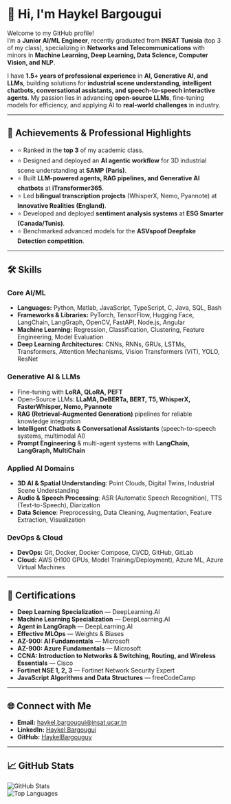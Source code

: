# 👋 Hi, I'm Haykel Bargougui  

Welcome to my GitHub profile!  
I’m a **Junior AI/ML Engineer**, recently graduated from **INSAT Tunisia** (top 3 of my class), specializing in **Networks and Telecommunications** with minors in **Machine Learning, Deep Learning, Data Science, Computer Vision, and NLP**.  

I have **1.5+ years of professional experience** in **AI, Generative AI, and LLMs**, building solutions for **industrial scene understanding, intelligent chatbots, conversational assistants, and speech-to-speech interactive agents**. My passion lies in advancing **open-source LLMs**, fine-tuning models for efficiency, and applying AI to **real-world challenges** in industry.  

---

## 🚀 Achievements & Professional Highlights  
- ⭐ Ranked in the **top 3** of my academic class.  
- ⭐ Designed and deployed an **AI agentic workflow** for 3D industrial scene understanding at **SAMP (Paris)**.  
- ⭐ Built **LLM-powered agents, RAG pipelines, and Generative AI chatbots** at **iTransformer365**.  
- ⭐ Led **bilingual transcription projects** (WhisperX, Nemo, Pyannote) at **Innovative Realities (England)**.  
- ⭐ Developed and deployed **sentiment analysis systems** at **ESG Smarter (Canada/Tunis)**.  
- ⭐ Benchmarked advanced models for the **ASVspoof Deepfake Detection competition**.  

---

## 🛠️ Skills  

### Core AI/ML  
- **Languages:** Python, Matlab, JavaScript, TypeScript, C, Java, SQL, Bash  
- **Frameworks & Libraries:** PyTorch, TensorFlow, Hugging Face, LangChain, LangGraph, OpenCV, FastAPI, Node.js, Angular  
- **Machine Learning:** Regression, Classification, Clustering, Feature Engineering, Model Evaluation  
- **Deep Learning Architectures:** CNNs, RNNs, GRUs, LSTMs, Transformers, Attention Mechanisms, Vision Transformers (ViT), YOLO, ResNet  

### Generative AI & LLMs  
- Fine-tuning with **LoRA, QLoRA, PEFT**  
- Open-Source LLMs: **LLaMA, DeBERTa, BERT, T5, WhisperX, FasterWhisper, Nemo, Pyannote**  
- **RAG (Retrieval-Augmented Generation)** pipelines for reliable knowledge integration  
- **Intelligent Chatbots & Conversational Assistants** (speech-to-speech systems, multimodal AI)  
- **Prompt Engineering** & multi-agent systems with **LangChain, LangGraph, MultiChain**  

### Applied AI Domains  
- **3D AI & Spatial Understanding**: Point Clouds, Digital Twins, Industrial Scene Understanding  
- **Audio & Speech Processing**: ASR (Automatic Speech Recognition), TTS (Text-to-Speech), Diarization  
- **Data Science**: Preprocessing, Data Cleaning, Augmentation, Feature Extraction, Visualization  

### DevOps & Cloud  
- **DevOps:** Git, Docker, Docker Compose, CI/CD, GitHub, GitLab  
- **Cloud:** AWS (H100 GPUs, Model Training/Deployment), Azure ML, Azure Virtual Machines  

---

## 📜 Certifications  
- **Deep Learning Specialization** — DeepLearning.AI  
- **Machine Learning Specialization** — DeepLearning.AI  
- **Agent in LangGraph** — DeepLearning.AI  
- **Effective MLOps** — Weights & Biases  
- **AZ-900: AI Fundamentals** — Microsoft  
- **AZ-900: Azure Fundamentals** — Microsoft  
- **CCNA: Introduction to Networks & Switching, Routing, and Wireless Essentials** — Cisco  
- **Fortinet NSE 1, 2, 3** — Fortinet Network Security Expert  
- **JavaScript Algorithms and Data Structures** — freeCodeCamp  

---

## 🌐 Connect with Me  
- **Email:** [haykel.bargougui@insat.ucar.tn](mailto:haykel.bargougui@insat.ucar.tn)  
- **LinkedIn:** [Haykel Bargougui](https://www.linkedin.com/in/haykel-bargougui-63bbb1245/)  
- **GitHub:** [HaykelBargouguy](https://github.com/HaykelBargouguy)  

---

## 📈 GitHub Stats  
![GitHub Stats](https://github-readme-stats.vercel.app/api?username=HaykelBargouguy&show_icons=true&theme=default)  
![Top Languages](https://github-readme-stats.vercel.app/api/top-langs/?username=HaykelBargouguy&layout=compact)  
